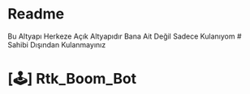 # Readme
Bu Altyapı Herkeze Açık Altyapıdır Bana Ait Değil Sadece Kulanıyom # Sahibi Dışından Kulanmayınız
# [🕹️] Rtk_Boom_Bot